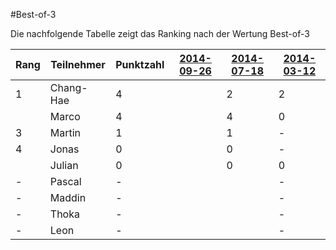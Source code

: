 #Best-of-3

Die nachfolgende Tabelle zeigt das Ranking nach der Wertung Best-of-3

Rang | Teilnehmer | Punktzahl | [2014-09-26](Challenges/2014-09-26.md) | [2014-07-18](Challenges/2014-07-18.md) | [2014-03-12](Challenges/2014-03-12.md) |
---- | ---------- | --------- | -------------------------------------- | -------------------------------------- | -------------------------------------- |
1    | Chang-Hae  | 4         |                                        | 2                                      | 2                                      |
     | Marco      | 4         |                                        | 4                                      | 0                                      |
3    | Martin     | 1         |                                        | 1                                      | -                                      |
4    | Jonas      | 0         |                                        | 0                                      | -                                      |
     | Julian     | 0         |                                        | 0                                      | 0                                      |
-    | Pascal     | -         |                                        |                                        | -                                      |
-    | Maddin     | -         |                                        |                                        | -                                      |
-    | Thoka      | -         |                                        |                                        | -                                      |
-    | Leon       | -         |                                        |                                        | -                                      |
